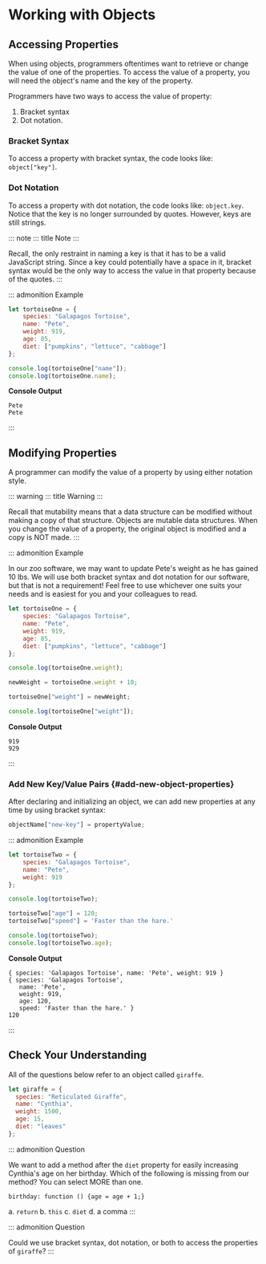 # Working with Objects

## Accessing Properties

When using objects, programmers oftentimes want to retrieve or change
the value of one of the properties. To access the value of a property,
you will need the object\'s name and the key of the property.

Programmers have two ways to access the value of property:

1.  Bracket syntax
2.  Dot notation.

### Bracket Syntax

To access a property with bracket syntax, the code looks like:
`object["key"]`.

### Dot Notation

To access a property with dot notation, the code looks like:
`object.key`. Notice that the key is no longer surrounded by quotes.
However, keys are still strings.

::: note
::: title
Note
:::

Recall, the only restraint in naming a key is that it has to be a valid
JavaScript string. Since a key could potentially have a space in it,
bracket syntax would be the only way to access the value in that
property because of the quotes.
:::

::: admonition
Example

``` {.js linenos=""}
let tortoiseOne = {
    species: "Galapagos Tortoise",
    name: "Pete",
    weight: 919,
    age: 85,
    diet: ["pumpkins", "lettuce", "cabbage"]
};

console.log(tortoiseOne["name"]);
console.log(tortoiseOne.name);
```

**Console Output**

    Pete
    Pete
:::

## Modifying Properties

A programmer can modify the value of a property by using either notation
style.

::: warning
::: title
Warning
:::

Recall that mutability means that a data structure can be modified
without making a copy of that structure. Objects are mutable data
structures. When you change the value of a property, the original object
is modified and a copy is NOT made.
:::

::: admonition
Example

In our zoo software, we may want to update Pete\'s weight as he has
gained 10 lbs. We will use both bracket syntax and dot notation for our
software, but that is not a requirement! Feel free to use whichever one
suits your needs and is easiest for you and your colleagues to read.

``` {.js linenos=""}
let tortoiseOne = {
    species: "Galapagos Tortoise",
    name: "Pete",
    weight: 919,
    age: 85,
    diet: ["pumpkins", "lettuce", "cabbage"]
};

console.log(tortoiseOne.weight);

newWeight = tortoiseOne.weight + 10;

tortoiseOne["weight"] = newWeight;

console.log(tortoiseOne["weight"]);
```

**Console Output**

    919
    929
:::

### Add New Key/Value Pairs {#add-new-object-properties}

After declaring and initializing an object, we can add new properties at
any time by using bracket syntax:

``` js
objectName["new-key"] = propertyValue;
```

::: admonition
Example

``` {.js linenos=""}
let tortoiseTwo = {
    species: "Galapagos Tortoise",
    name: "Pete",
    weight: 919
};

console.log(tortoiseTwo);

tortoiseTwo["age"] = 120;
tortoiseTwo["speed"] = 'Faster than the hare.'

console.log(tortoiseTwo);
console.log(tortoiseTwo.age);
```

**Console Output**

    { species: 'Galapagos Tortoise', name: 'Pete', weight: 919 }
    { species: 'Galapagos Tortoise',
       name: 'Pete',
       weight: 919,
       age: 120,
       speed: 'Faster than the hare.' }
    120
:::

## Check Your Understanding

All of the questions below refer to an object called `giraffe`.

``` {.js linenos=""}
let giraffe = {
  species: "Reticulated Giraffe",
  name: "Cynthia",
  weight: 1500,
  age: 15,
  diet: "leaves"
};
```

::: admonition
Question

We want to add a method after the `diet` property for easily increasing
Cynthia\'s age on her birthday. Which of the following is missing from
our method? You can select MORE than one.

`birthday: function () {age = age + 1;}`

a.  `return`
b.  `this`
c.  `diet`
d.  a comma
:::

::: admonition
Question

Could we use bracket syntax, dot notation, or both to access the
properties of `giraffe`?
:::
